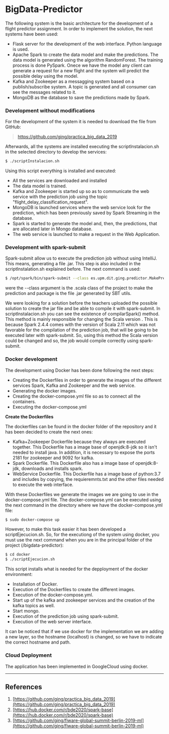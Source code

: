# BigData-Predictor

The following system is the basic architecture for the development of a flight predictor assignment. In order to implement the solution, the next systems have been used:

  - Flask server for the development of the web interface. Python language is used.
  - Apache Spark to create the data model and make the predictions. The data model is generated using the algorithm RandomForest. The training process is done PySpark. Onece we have the model any client can generate a request for a new flight and the system will predict the possible delay using the model.
  - Kafka and Zookeeper as a messagging system based on a publish/subscribe system. A topic is generated and all consumer can see the messages related to it.
  - MongoDB as the database to save the predictions made by Spark.

### Development without modifications

For the development of the system it is needed to download the file from GitHub:
> https://github.com/ging/practica_big_data_2019

Afterwards, all the systems are installed executing the scriptInstalacion.sh in the selected directory to develop the services:

```sh
$ ./scriptInstalacion.sh
```
Using this script everything is installed and executed:

 - All the services are downloaded and installed
 - The data model is trained.
 - Kafka and Zookeeper is started up so as to communicate the web service with the prediction job using the topic "flight_delay_classification_request".
 - MongoDB is launched services where the web service look for the prediction, which has been previously saved by Spark Streaming in the database.
 - Spark is started to generate the model and, then, the predictions, that are allocated later in Mongo database.
 - The web service is launched to make a request in the Web Application.

### Development with spark-submit

Spark-submit allow us to execute the prediction job without using IntelliJ. This means, generating a file .jar. This step is also included in the scriptInstalation.sh explained before. The next command is used:

```sh
$ /opt/spark/bin/spark-submit --class es.upm.dit.ging.predictor.MakePrediction --packages org.mongodb.spark:mongo-spark-connector_2.11:2.3.2,org.apache.spark:spark-sql-kafka-0-10_2.11:2.4.0 /target/scala-2.12/flight_prediction_2.12-0.1.jar
```

were the --class argument is the .scala class of the project to make the prediction and package is the file .jar generated by SBT utils.

We were looking for a solution before the teachers uploaded the possible solution to create the jar file and be able to compile it with spark-submit. In scriptInstalacion.sh you can see the existence of compilarSpark() method. This method is mainly responsible for changing the Scala version . This is because Spark 2.4.4 comes with the version of Scala 2.11 which was not favorable for the compilation of the prediction job, that will be going to be executed later with spark-submit. So, using this method the Scala version could be changed and so, the job would compile correctly using spark-submit.



### Docker development

The development using Docker has been done following the next steps:
- Creating the Dockerfiles in order to generate the images of the different services Spark, Kafka and Zookeeper and the web service.
- Generating the docker images.
- Creating the docker-compose.yml file so as to connect all the containers.
- Executing the docker-compose.yml

**Create the Dockerfiles**

The dockerfiles can be found in the docker folder of the repository and it has been decided to create the next ones:
- Kafka+Zookeeper Dockerfile because they always are executed together. This Dockerfile has a image base of openjdk:8-jdk so it isn't needed to install java. In addition, it is necessary to expose the ports 2181 for zookeeper and 9092 for kafka.
- Spark Dockerfile. This Dockerfile also has a image base of openjdk:8-jdk, downloads and installs spark.
- WebService Dockerfile. This Dockerfile has a image base of python:3.7 and includes by copying, the requieremnts.txt and the other files needed to execute the web interface.


With these Dockerfiles we generate the images we are going to use in the docker-compose.yml file. The docker-compose.yml can be executed using the next command in the directory where we have the docker-compose.yml file:

```sh
$ sudo docker-compose up
```

However, to make this task easier it has been developed a scriptEjecucion.sh. So, for the executiong of the system using docker, you must use the next command when you are in the principal folder of the project (/bigdata-predictor):

```sh
$ cd docker
$ ./scriptEjecucion.sh
```

This script installs what is needed for the depployment of the docker environment:
- Installation of Docker.
- Execution of the Dockerfiles to create the different images.
- Execution of the docker-compose.yml.
- Start up of the kafka and zookeeper services and the creation of the kafka topics as well.
- Start mongo.
- Execution of the prediction job using spark-submit.
- Execution of the web server interface. 

It can be noticed that if we use docker for the implementation we are adding a new layer, so the hostname (localhost) is changed, so we have to indicate the correct hostname and path.

### Cloud Deployment

The application has been implemented in GoogleCloud using docker.

----

## References

1. [https://github.com/ging/practica_big_data_2019](https://github.com/ging/practica_big_data_2019)
2. [https://hub.docker.com/r/bde2020/spark-base](https://hub.docker.com/r/bde2020/spark-base)
3. [https://github.com/ging/fiware-global-summit-berlin-2019-ml](https://github.com/ging/fiware-global-summit-berlin-2019-ml)
  



